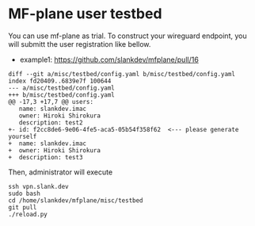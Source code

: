 # MF-plane user testbed

You can use mf-plane as trial.
To construct your wireguard endpoint,
you will submitt the user registration like bellow.

- example1: https://github.com/slankdev/mfplane/pull/16

```
diff --git a/misc/testbed/config.yaml b/misc/testbed/config.yaml
index fd20409..6839e7f 100644
--- a/misc/testbed/config.yaml
+++ b/misc/testbed/config.yaml
@@ -17,3 +17,7 @@ users:
   name: slankdev.imac
   owner: Hiroki Shirokura
   description: test2
+- id: f2cc8de6-9e06-4fe5-aca5-05b54f358f62  <--- please generate yourself
+  name: slankdev.imac
+  owner: Hiroki Shirokura
+  description: test3
```

Then, administrator will execute

```shell
ssh vpn.slank.dev
sudo bash
cd /home/slankdev/mfplane/misc/testbed
git pull
./reload.py
```
